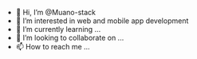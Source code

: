 - 👋 Hi, I’m @Muano-stack
- 👀 I’m interested in web and mobile app development
- 🌱 I’m currently learning ...
- 💞️ I’m looking to collaborate on ...
- 📫 How to reach me ...

<!---
Muano-stack/Muano-stack is a ✨ special ✨ repository because its `README.md` (this file) appears on your GitHub profile.
You can click the Preview link to take a look at your changes.
--->
